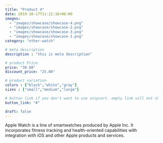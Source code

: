 ```yaml
---
title: "Product 4"
date: 2019-10-17T11:22:16+06:00
images: 
  - "images/showcase/showcase-4.png"
  - "images/showcase/showcase-2.png"
  - "images/showcase/showcase-3.png"
  - "images/showcase/showcase-1.png"
category: "other-watch"

# meta description
description : "this is meta description"

# product Price
price: "30.00"
discount_price: "25.00"

# product variation
colors : ["black","white","gray"]
sizes : ["small","medium","large"]

# button link if you don't want to use snipcart. empty link will not show button
button_link: "#"

draft: false
---
```


Apple Watch is a line of smartwatches produced by Apple Inc. It incorporates fitness tracking and health-oriented capabilities with integration with iOS and other Apple products and services.
